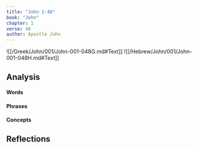 ```yaml
---
title: "John 1:48"
book: "John"
chapter: 1
verse: 48
author: Apostle John
---
```

![[/Greek/John/001/John-001-048G.md#Text]]
![[/Hebrew/John/001/John-001-048H.md#Text]]

## Analysis

#### Words

#### Phrases

#### Concepts

## Reflections
